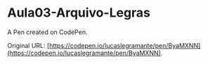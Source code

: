# Aula03-Arquivo-Legras

A Pen created on CodePen.

Original URL: [https://codepen.io/lucaslegramante/pen/ByaMXNN](https://codepen.io/lucaslegramante/pen/ByaMXNN).

